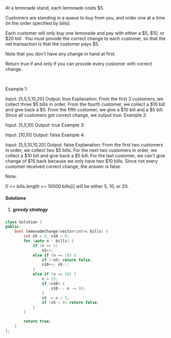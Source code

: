 At a lemonade stand, each lemonade costs $5. 

Customers are standing in a queue to buy from you, and order one at a time (in the order specified by bills).

Each customer will only buy one lemonade and pay with either a $5, $10, or $20 bill.  You must provide the correct change to each customer, so that the net transaction is that the customer pays $5.

Note that you don't have any change in hand at first.

Return true if and only if you can provide every customer with correct change.

 

Example 1:

Input: [5,5,5,10,20]
Output: true
Explanation: 
From the first 3 customers, we collect three $5 bills in order.
From the fourth customer, we collect a $10 bill and give back a $5.
From the fifth customer, we give a $10 bill and a $5 bill.
Since all customers got correct change, we output true.
Example 2:

Input: [5,5,10]
Output: true
Example 3:

Input: [10,10]
Output: false
Example 4:

Input: [5,5,10,10,20]
Output: false
Explanation: 
From the first two customers in order, we collect two $5 bills.
For the next two customers in order, we collect a $10 bill and give back a $5 bill.
For the last customer, we can't give change of $15 back because we only have two $10 bills.
Since not every customer received correct change, the answer is false.
 

Note:

0 <= bills.length <= 10000
bills[i] will be either 5, 10, or 20.

#### Solutions

1. ##### greedy strategy

```c++
class Solution {
public:
    bool lemonadeChange(vector<int>& bills) {
        int n5 = 0, n10 = 0;
        for (auto n : bills) {
            if (n == 5)
                n5++;
            else if (n == 10) {
                if (!n5) return false;
                n10++; n5--;
            }
            else if (n == 20) {
                n = 15;
                if (n10) {
                    n10--; n -= 10;
                }
                n5 -= n / 5;
                if (n5 < 0) return false;
            }
        }

        return true;
    }
};
```